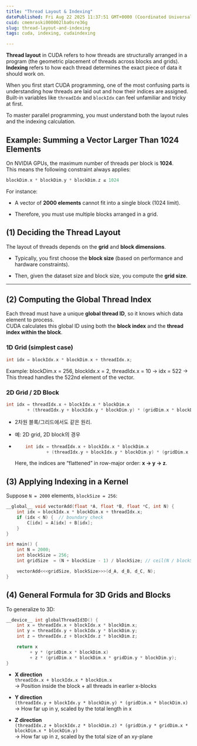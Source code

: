 ```yaml
---
title: "Thread Layout & Indexing"
datePublished: Fri Aug 22 2025 11:37:51 GMT+0000 (Coordinated Universal Time)
cuid: cmemraski000002lba0sre36g
slug: thread-layout-and-indexing
tags: cuda, indexing, cudaindexing

---
```


**Thread layout** in CUDA refers to how threads are structurally arranged in a program (the geometric placement of threads across blocks and grids).  
**Indexing** refers to how each thread determines the exact piece of data it should work on.

When you first start CUDA programming, one of the most confusing parts is understanding how threads are laid out and how their indices are assigned. Built-in variables like `threadIdx` and `blockIdx` can feel unfamiliar and tricky at first.

To master parallel programming, you must understand both the layout rules and the indexing calculation.

## Example: Summing a Vector Larger Than 1024 Elements

On NVIDIA GPUs, the maximum number of threads per block is **1024**.  
This means the following constraint always applies:

```cpp
blockDim.x * blockDim.y * blockDim.z ≤ 1024
```

For instance:

* A vector of **2000 elements** cannot fit into a single block (1024 limit).
    
* Therefore, you must use multiple blocks arranged in a grid.
    

## (1) Deciding the Thread Layout

The layout of threads depends on the **grid** and **block dimensions**.

* Typically, you first choose the **block size** (based on performance and hardware constraints).
    
* Then, given the dataset size and block size, you compute the **grid size**.
    

---

## (2) Computing the Global Thread Index

Each thread must have a unique **global thread ID**, so it knows which data element to process.  
CUDA calculates this global ID using both the **block index** and the **thread index within the block**.

### 1D Grid (simplest case)

```cpp
int idx = blockIdx.x * blockDim.x + threadIdx.x;
```

Example: blockDim.x = 256, blockIdx.x = 2, threadIdx.x = 10 → idx = 522 → This thread handles the 522nd element of the vector.

### 2D Grid / 2D Block

```cpp
int idx = threadIdx.x + blockIdx.x * blockDim.x
        + (threadIdx.y + blockIdx.y * blockDim.y) * (gridDim.x * blockDim.x);
```

* 2차원 블록/그리드에서도 같은 원리.
    
* 예: 2D grid, 2D block의 경우
    
* ```cpp
      int idx = threadIdx.x + blockIdx.x * blockDim.x
              + (threadIdx.y + blockIdx.y * blockDim.y) * (gridDim.x * blockDim.x);
    ```
    
    Here, the indices are “flattened” in row-major order: **x → y → z**.
    

## (3) Applying Indexing in a Kernel

Suppose `N = 2000` elements, `blockSize = 256`:

```cpp
__global__ void vectorAdd(float *A, float *B, float *C, int N) {
    int idx = blockIdx.x * blockDim.x + threadIdx.x;
    if (idx < N) {  // boundary check
        C[idx] = A[idx] + B[idx];
    }
}

int main() {
    int N = 2000;
    int blockSize = 256;
    int gridSize  = (N + blockSize - 1) / blockSize; // ceil(N / blockSize)

    vectorAdd<<<gridSize, blockSize>>>(d_A, d_B, d_C, N);
}
```

## (4) General Formula for 3D Grids and Blocks

To generalize to 3D:

```cpp
__device__ int globalThreadId3D() {
    int x = threadIdx.x + blockIdx.x * blockDim.x;
    int y = threadIdx.y + blockIdx.y * blockDim.y;
    int z = threadIdx.z + blockIdx.z * blockDim.z;

    return x 
         + y * (gridDim.x * blockDim.x)
         + z * (gridDim.x * blockDim.x * gridDim.y * blockDim.y);
}
```

* **X direction**  
    `threadIdx.x + blockIdx.x * blockDim.x`  
    → Position inside the block + all threads in earlier x-blocks
    
* **Y direction**  
    `(threadIdx.y + blockIdx.y * blockDim.y) * (gridDim.x * blockDim.x)`  
    → How far up in y, scaled by the total length in x
    
* **Z direction**  
    `(threadIdx.z + blockIdx.z * blockDim.z) * (gridDim.y * gridDim.x * blockDim.x * blockDim.y)`  
    → How far up in z, scaled by the total size of an xy-plane